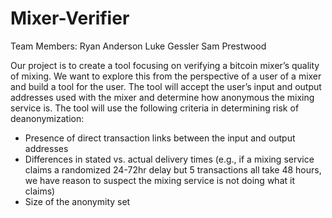 # Mixer-Verifier

Team Members: 
Ryan Anderson
Luke Gessler
Sam Prestwood

Our project is to create a tool focusing on verifying a bitcoin mixer’s quality of mixing. We want to explore this from the perspective of a user of a mixer and build a tool for the user. The tool will accept the user’s input and output addresses used with the mixer and determine how anonymous the mixing service is. The tool will use the following criteria in determining risk of deanonymization:

- Presence of direct transaction links between the input and output addresses
- Differences in stated vs. actual delivery times
  (e.g., if a mixing service claims a randomized 24-72hr delay but 5 transactions all take 48 hours, we have reason to suspect the mixing   service is not doing what it claims)
- Size of the anonymity set

